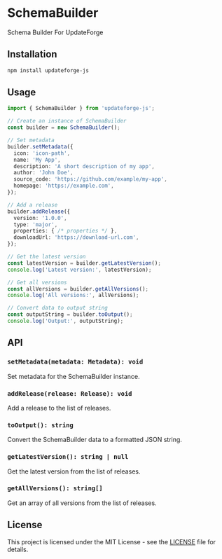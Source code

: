 # SchemaBuilder

Schema Builder For UpdateForge

## Installation

```bash
npm install updateforge-js
```

## Usage

```typescript
import { SchemaBuilder } from 'updateforge-js';

// Create an instance of SchemaBuilder
const builder = new SchemaBuilder();

// Set metadata
builder.setMetadata({
  icon: 'icon-path',
  name: 'My App',
  description: 'A short description of my app',
  author: 'John Doe',
  source_code: 'https://github.com/example/my-app',
  homepage: 'https://example.com',
});

// Add a release
builder.addRelease({
  version: '1.0.0',
  type: 'major',
  properties: { /* properties */ },
  downloadUrl: 'https://download-url.com',
});

// Get the latest version
const latestVersion = builder.getLatestVersion();
console.log('Latest version:', latestVersion);

// Get all versions
const allVersions = builder.getAllVersions();
console.log('All versions:', allVersions);

// Convert data to output string
const outputString = builder.toOutput();
console.log('Output:', outputString);
```

## API

### `setMetadata(metadata: Metadata): void`

Set metadata for the SchemaBuilder instance.

### `addRelease(release: Release): void`

Add a release to the list of releases.

### `toOutput(): string`

Convert the SchemaBuilder data to a formatted JSON string.

### `getLatestVersion(): string | null`

Get the latest version from the list of releases.

### `getAllVersions(): string[]`

Get an array of all versions from the list of releases.

## License

This project is licensed under the MIT License - see the [LICENSE](LICENSE) file for details.
